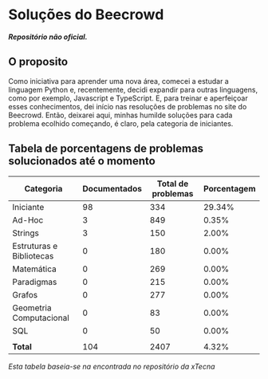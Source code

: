 # Soluções do Beecrowd
***Repositório não oficial.***

## O proposito

Como iniciativa para aprender uma nova área, comecei a estudar a linguagem Python e, recentemente, decidi expandir para outras linguagens, como por exemplo, Javascript e TypeScript. E, para treinar e aperfeiçoar esses conhecimentos, dei início nas resoluções de problemas no site do Beecrowd. Então, deixarei aqui, minhas humilde soluções para cada problema ecolhido começando, é claro, pela categoria de iniciantes.

## Tabela de porcentagens de problemas solucionados até o momento

| Categoria                | Documentados | Total de problemas | Porcentagem |
| ----------------------- | ------------ | ------------------ | ----------- |
| Iniciante                 |           98 |                334 |     29.34% |
| Ad-Hoc                    |            3 |                849 |      0.35% |
| Strings                   |            3 |                150 |      2.00% |
| Estruturas e Bibliotecas  |            0 |                180 |      0.00% |
| Matemática                |            0 |                269 |      0.00% |
| Paradigmas                |            0 |                215 |      0.00% |
| Grafos                    |            0 |                277 |      0.00% |
| Geometria Computacional   |            0 |                 83 |      0.00% |
| SQL                       |            0 |                 50 |      0.00% |
|                         |              |                    |             |
| **Total**               |          104 |               2407 |      4.32% |

*Esta tabela baseia-se na encontrada no repositório da xTecna*